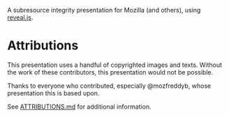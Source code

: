 A subresource integrity presentation for Mozilla (and others), using [reveal.js](http://lab.hakim.se/reveal-js/).

# Attributions

This presentation uses a handful of copyrighted images and texts. Without the work of these contributors, this presentation would not be possible.

Thanks to everyone who contributed, especially @mozfreddyb, whose presentation this is based upon.

See [ATTRIBUTIONS.md](ATTRIBUTIONS.md) for additional information.
